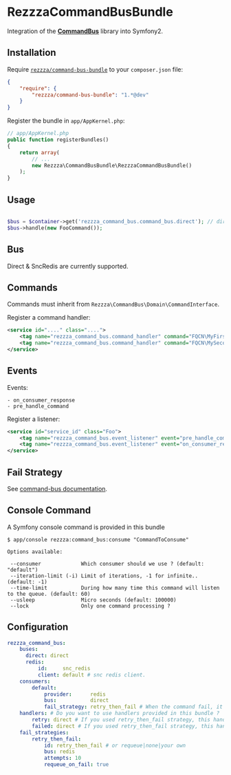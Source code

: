 RezzzaCommandBusBundle
======================

Integration of the [**CommandBus**](http://github.com/rezzza/command-bus) library
into Symfony2.

Installation
------------

Require [`rezzza/command-bus-bundle`](https://packagist.org/packages/rezzza/command-bus-bundle)
to your `composer.json` file:


```json
{
    "require": {
        "rezzza/command-bus-bundle": "1.*@dev"
    }
}
```

Register the bundle in `app/AppKernel.php`:

```php
// app/AppKernel.php
public function registerBundles()
{
    return array(
        // ...
        new Rezzza\CommandBusBundle\RezzzaCommandBusBundle()
    );
}
```

Usage
-----

```php

$bus = $container->get('rezzza_command_bus.command_bus.direct'); // direct is the name you given to your bus in configuration.
$bus->handle(new FooCommand());
```

Bus
---

Direct & SncRedis are currently supported.

Commands
--------

Commands must inherit from `Rezzza\CommandBus\Domain\CommandInterface`.

Register a command handler:

```xml
<service id="...." class="....">
    <tag name="rezzza_command_bus.command_handler" command="FQCN\MyFirstActionCommand" /> <!-- when handle this command, method `myFirstAction` will be handled. -->
    <tag name="rezzza_command_bus.command_handler" command="FQCN\MySecondActionCommand" method="myMethod" />
</service>
```

Events
------

Events:

    - on_consumer_response
    - pre_handle_command

Register a listener:

```xml
<service id="service_id" class="Foo">
    <tag name="rezzza_command_bus.event_listener" event="pre_handle_command" method="onPreHandleCommand" />
    <tag name="rezzza_command_bus.event_listener" event="on_consumer_response" method="onConsumerResponse" />
</service>

```

Fail Strategy
-------------

See [command-bus documentation](https://github.com/rezzza/command-bus#fail-strategies).

Console Command
---------------

A Symfony console command is provided in this bundle

```
$ app/console rezzza:command_bus:consume "CommandToConsume"

Options available:

 --consumer             Which consumer should we use ? (default: "default")
 --iteration-limit (-i) Limit of iterations, -1 for infinite.. (default: -1)
 --time-limit           During how many time this command will listen to the queue. (default: 60)
 --usleep               Micro seconds (default: 100000)
 --lock                 Only one command processing ?
```


Configuration
-------------

```yaml
rezzza_command_bus:
    buses:
      direct: direct
      redis:
          id:     snc_redis
          client: default # snc redis client.
    consumers:
        default:
            provider:      redis
            bus:           direct
            fail_strategy: retry_then_fail # When the command fail, it uses this strategy.
    handlers: # Do you want to use handlers provided in this bundle ?
        retry: direct # If you used retry_then_fail strategy, this handler is linked to Retry commands.
        failed: direct # If you used retry_then_fail strategy, this handler is linked to Failed commands.
    fail_strategies:
        retry_then_fail:
            id: retry_then_fail # or requeue|none|your own
            bus: redis
            attempts: 10
            requeue_on_fail: true
```
